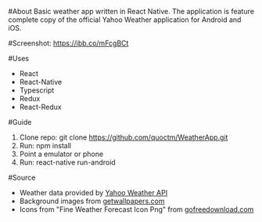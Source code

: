#About
Basic weather app written in React Native. The application is feature complete copy of the official Yahoo Weather application for Android and iOS.

#Screenshot: https://ibb.co/mFcgBCt

#Uses
+ React
+ React-Native
+ Typescript
+ Redux
+ React-Redux

#Guide
1. Clone repo: git clone https://github.com/quoctm/WeatherApp.git
2. Run: npm install
3. Point a emulator or phone
4. Run: react-native run-android


#Source
+ Weather data provided by [Yahoo Weather API](https://developer.yahoo.com/weather/)
+ Background images from [getwallpapers.com](http://getwallpapers.com/)
+ Icons from "Fine Weather Forecast Icon Png" from [gofreedownload.com](http://gofreedownload.net/free-icon/icons/fine-weather-forecast-icon-png-234435/)





